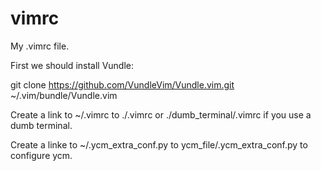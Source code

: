 # vimrc #
My .vimrc file.

First we should install Vundle:

git clone https://github.com/VundleVim/Vundle.vim.git ~/.vim/bundle/Vundle.vim

Create a link to ~/.vimrc to ./.vimrc or ./dumb_terminal/.vimrc if you use a dumb terminal.

Create a linke to ~/.ycm_extra_conf.py to ycm_file/.ycm_extra_conf.py to configure ycm.
